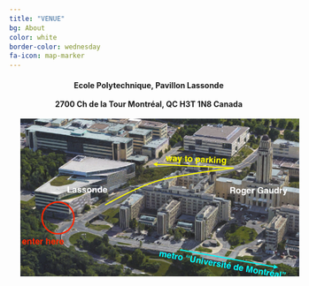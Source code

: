 ```yaml
---
title: "VENUE"
bg: About
color: white
border-color: wednesday
fa-icon: map-marker
---
```



<center><h4>Ecole Polytechnique, Pavillon Lassonde
<br><br>
2700 Ch de la Tour
Montréal, QC H3T 1N8
Canada</h4></center>

<img src="/img/venue.png" class="center" style="padding-left:4%">
